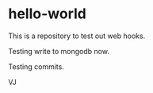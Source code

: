 # hello-world

This is a repository to test out web hooks.

Testing write to mongodb now.

Testing commits.

VJ
